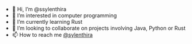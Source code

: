 - 👋 Hi, I’m @ssylenthira
- 👀 I’m interested in computer programming
- 🌱 I’m currently learning Rust
- 💞️ I’m looking to collaborate on projects involving Java, Python or Rust
- 📫 How to reach me [@sylenthira](https://twitter.com/sylenthira)

<!---
ssylenthira/ssylenthira is a ✨ special ✨ repository because its `README.md` (this file) appears on your GitHub profile.
You can click the Preview link to take a look at your changes.
--->
